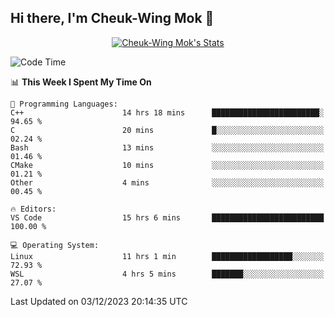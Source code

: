 ## Hi there, I'm Cheuk-Wing Mok 👋

<!--
**mozro0327/mozro0327** is a ✨ _special_ ✨ repository because its `README.md` (this file) appears on your GitHub profile.

Here are some ideas to get you started:

- 🔭 I’m currently working on ...
- 🌱 I’m currently learning ...
- 👯 I’m looking to collaborate on ...
- 🤔 I’m looking for help with ...
- 💬 Ask me about ...
- 📫 How to reach me: ...
- 😄 Pronouns: ...
- ⚡ Fun fact: ...
-->

<p align="center">
  <a href="https://github.com/mozro0327" class="rich-diff-level-one">
    <img src="https://github-readme-stats.vercel.app/api?username=mozro0327&title_color=333&text_color=777" alt="Cheuk-Wing Mok's Stats" >
    <!-- &hide=issues
    <img src="https://github-readme-stats.vercel.app/api?username=mozro0327&hide=issues&title_color=333&text_color=777" alt="Cheuk-Wing Mok's Stats" >
    -->
  </a>
</p>

<!--START_SECTION:waka-->
![Code Time](http://img.shields.io/badge/Code%20Time-2%2C178%20hrs%2035%20mins-blue)

📊 **This Week I Spent My Time On** 

```text
💬 Programming Languages: 
C++                      14 hrs 18 mins      ████████████████████████░   94.65 % 
C                        20 mins             █░░░░░░░░░░░░░░░░░░░░░░░░   02.24 % 
Bash                     13 mins             ░░░░░░░░░░░░░░░░░░░░░░░░░   01.46 % 
CMake                    10 mins             ░░░░░░░░░░░░░░░░░░░░░░░░░   01.21 % 
Other                    4 mins              ░░░░░░░░░░░░░░░░░░░░░░░░░   00.45 % 

🔥 Editors: 
VS Code                  15 hrs 6 mins       █████████████████████████   100.00 % 

💻 Operating System: 
Linux                    11 hrs 1 min        ██████████████████░░░░░░░   72.93 % 
WSL                      4 hrs 5 mins        ███████░░░░░░░░░░░░░░░░░░   27.07 % 
```


 Last Updated on 03/12/2023 20:14:35 UTC
<!--END_SECTION:waka-->
